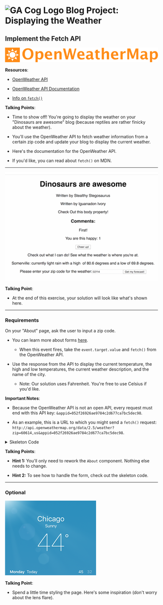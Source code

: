 # ![GA Cog Logo](https://ga-dash.s3.amazonaws.com/production/assets/logo-9f88ae6c9c3871690e33280fcf557f33.png) Blog Project: Displaying the Weather

## Implement the Fetch API

 ![logo](assets/open-weather-map-logo.png)

**Resources**:

- [OpenWeather API](http://openweathermap.org/current)

- [OpenWeather API Documentation](http://openweathermap.org/current)

- [Info on `fetch()`](https://developer.mozilla.org/en-US/docs/Web/API/WindowOrWorkerGlobalScope/fetch)

<aside class="notes">

**Talking Points**:

- Time to show off! You're going to display the weather on your "Dinosaurs are awesome" blog (because reptiles are rather finicky about the weather).

- You'll use the OpenWeather API to fetch weather information from a certain zip code and update your blog to display the current weather.

- Here's the documentation for the OpenWeather API.

- If you'd like, you can read about `fetch()` on MDN.

</aside>

---

![Solution for Project](assets/dino-blog-weather.png)

<aside class="notes">

**Talking Point**:

- At the end of this exercise, your solution will look like what's shown here.

</aside>

---

### Requirements

On your "About" page, ask the user to input a zip code.

- You can learn more about forms [here](https://facebook.github.io/react/docs/forms.html).
  - When this event fires, take the `event.target.value` and `fetch()` from the OpenWeather API.

- Use the response from the API to display the current temperature, the high and low temperatures, the current weather description, and the name of the city.
  - Note: Our solution uses Fahrenheit. You're free to use Celsius if you'd like.

**Important Notes**:

- Because the OpenWeather API is not an open API, every request must end with this API key:  `&appid=052f26926ae9784c2d677ca7bc5dec98`.

- As an example, this is a URL to which you might send a `fetch()` request: `http://api.openweathermap.org/data/2.5/weather?zip=60614,us&appid=052f26926ae9784c2d677ca7bc5dec98`.

<details>
  <summary>Skeleton Code</summary>

  ```js
import React, { Component } from 'react';

class About extends Component {

  this.state = {
     // Your required states here
  }

  handleChange = (event) => {
    this.setState({zipcode: event.target.value})
    console.log('Your zip code is' + this.state.zipcode)
  }

  handleSubmit = (event) => {
    // Your fetch here
    // Your state updates go under function(json)
  }

  render() {
    return (
      <div>
        <form onSubmit={this.handleSubmit}>
        <p>
          // Display weather information here
        </p>
        <label>
          Please enter your zip code for the weather:
          <input type="text" onChange={this.handleChange} />
        </label>
        <input type="submit" value="Get my forecast!" />
      </form>
      </div>
    )
  }
}


export default About

```

</details>

<aside class="notes">

**Talking Points**:

- **Hint 1:** You'll only need to rework the `About` component. Nothing else needs to change.

- **Hint 2:** To see how to handle the form, check out the skeleton code.

</aside>

---

### Optional


<aside class="notes">

![alt](assets/weather.png)


**Talking Point**:

- Spend a little time styling the page. Here's some inspiration (don't worry about the lens flare).
